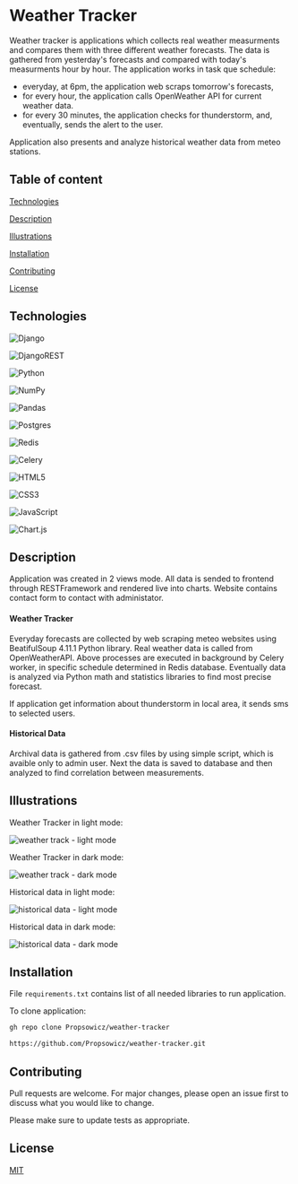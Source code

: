 # Weather Tracker

Weather tracker is applications which collects real weather measurments and compares them with three different weather forecasts. The data is gathered from yesterday's forecasts and compared with today's measurments hour by hour. The application works in task que schedule:
- everyday, at 6pm, the application web scraps tomorrow's forecasts,
- for every hour, the application calls OpenWeather API for current weather data.
- for every 30 minutes, the application checks for thunderstorm, and, eventually, sends the alert to the user.

Application also presents and analyze historical weather data from meteo stations.

## Table of content

[Technologies](#technologies)

[Description](#description)

[Illustrations](#illustrationsders)

[Installation](#installation)

[Contributing](#contributing)

[License](#license)

## Technologies

![Django](https://img.shields.io/badge/django-%23092E20.svg?style=for-the-badge&logo=django&logoColor=white)

![DjangoREST](https://img.shields.io/badge/DJANGO-REST-ff1709?style=for-the-badge&logo=django&logoColor=white&color=ff1709&labelColor=gray)

![Python](https://img.shields.io/badge/python-3670A0?style=for-the-badge&logo=python&logoColor=ffdd54)

![NumPy](https://img.shields.io/badge/numpy-%23013243.svg?style=for-the-badge&logo=numpy&logoColor=white)

![Pandas](https://img.shields.io/badge/pandas-%23150458.svg?style=for-the-badge&logo=pandas&logoColor=white)

![Postgres](https://img.shields.io/badge/postgres-%23316192.svg?style=for-the-badge&logo=postgresql&logoColor=white)

![Redis](https://img.shields.io/badge/redis-%23DD0031.svg?style=for-the-badge&logo=redis&logoColor=white)

![Celery](https://img.shields.io/badge/celery-%2337814A.svg?&style=for-the-badge&logo=celery&logoColor=white)

![HTML5](https://img.shields.io/badge/html5-%23E34F26.svg?style=for-the-badge&logo=html5&logoColor=white)

![CSS3](https://img.shields.io/badge/css3-%231572B6.svg?style=for-the-badge&logo=css3&logoColor=white)

![JavaScript](https://img.shields.io/badge/javascript-%23323330.svg?style=for-the-badge&logo=javascript&logoColor=%23F7DF1E)

![Chart.js](https://img.shields.io/badge/chart.js-F5788D.svg?style=for-the-badge&logo=chart.js&logoColor=white)

## Description

Application was created in 2 views mode. All data is sended to frontend through RESTFramework and rendered live into charts. Website contains contact form to contact with administator.

#### Weather Tracker

Everyday forecasts are collected by web scraping meteo websites using BeatifulSoup 4.11.1 Python library. Real weather data is called from OpenWeatherAPI. Above processes are executed in background by Celery worker, in specific schedule determined in Redis database. Eventually data is analyzed via Python math and statistics libraries to find most precise forecast.

If application get information about thunderstorm in local area, it sends sms to selected users. 

#### Historical Data

Archival data is gathered from .csv files by using simple script, which is avaible only to admin user. Next the data is saved to database and then analyzed to find correlation between measurements. 

## Illustrations

Weather Tracker in light mode:

![weather track - light mode](https://github.com/Propsowicz/weather-tracker/blob/main/illustrations/h-p-lm.webp?raw=true)

Weather Tracker in dark mode:

![weather track - dark mode](https://github.com/Propsowicz/weather-tracker/blob/main/illustrations/h-p-dm.webp?raw=true)

Historical data in light mode:

![historical data - light mode](https://github.com/Propsowicz/weather-tracker/blob/main/illustrations/h-d-lm.webp?raw=true)

Historical data in dark mode:

![historical data - dark mode](https://github.com/Propsowicz/weather-tracker/blob/main/illustrations/h-d-dm.webp?raw=true)


## Installation

File ```requirements.txt``` contains list of all needed libraries to run application.

To clone application:

```bash
gh repo clone Propsowicz/weather-tracker
```
```bash
https://github.com/Propsowicz/weather-tracker.git
```

## Contributing
Pull requests are welcome. For major changes, please open an issue first to discuss what you would like to change.

Please make sure to update tests as appropriate.

## License
[MIT](https://choosealicense.com/licenses/mit/)
